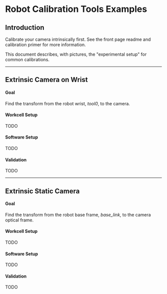 # Robot Calibration Tools Examples
## Introduction
Calibrate your camera intrinsically first. See the front page readme and calibration primer for more information.

This document describes, with pictures, the "experimental setup" for common calibrations. 

***

## Extrinsic Camera on Wrist
#### Goal
Find the transform from the robot wrist, *tool0*, to the camera.
 
#### Workcell Setup
TODO

#### Software Setup
TODO

#### Validation
TODO

***

## Extrinsic Static Camera
#### Goal
Find the transform from the robot base frame, *base_link*, to the camera optical frame.
 
#### Workcell Setup
TODO

#### Software Setup
TODO

#### Validation

TODO